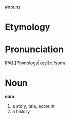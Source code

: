 #nouns 
# Etymology
# Pronunciation
IPA([[Phonology|key]]): /som/
# Noun
**som**
1. a story, tale, account
2. a history